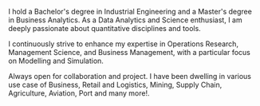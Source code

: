 I hold a Bachelor's degree in Industrial Engineering and a Master's degree in Business Analytics. As a Data Analytics and Science enthusiast, I am deeply passionate about quantitative disciplines and tools. 

I continuously strive to enhance my expertise in Operations Research, Management Science, and Business Management, with a particular focus on Modelling and Simulation.

Always open for collaboration and project. I have been dwelling in various use case of Business, Retail and Logistics, Mining, Supply Chain, Agriculture, Aviation, Port and many more!.
